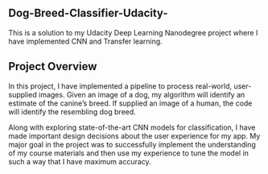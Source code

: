 ## Dog-Breed-Classifier-Udacity-

This is a solution to my Udacity Deep Learning Nanodegree project where I have implemented CNN and Transfer learning.

## Project Overview 
In this project, I have implemented a pipeline to process real-world, user-supplied images. Given an image of a dog, my algorithm will identify an estimate of the canine’s breed. If supplied an image of a human, the code will identify the resembling dog breed.

Along with exploring state-of-the-art CNN models for classification, I have made important design decisions about the user experience for my app. My major goal in the project was to successfully implement the understanding of my course materials and then use my experience to tune the model in such a way that I have maximum accuracy.
